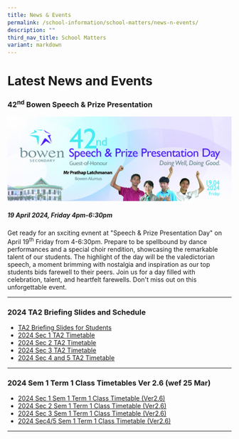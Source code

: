 ```yaml
---
title: News & Events
permalink: /school-information/school-matters/news-n-events/
description: ""
third_nav_title: School Matters
variant: markdown
---
```

# Latest News and Events

### 42<sup>nd</sup> Bowen Speech &amp; Prize Presentation
![](/images/School%20Events/2024/2024_Speech_Day_web.jpg)
##### **19 April 2024, Friday 4pm-6:30pm**

Get ready for an sxciting evnent at "Speech &amp; Prize Presentation Day" on April 19<sup>th</sup> Friday from 4-6:30pm. Prepare to be spellbound by dance performances and a special choir rendition, showcasing the remarkable talent of our students. The highlight of the day will be the valedictorian speech, a moment brimming with nostalgia and inspiration as our top students bids farewell to their peers. Join us for a day filled with celebration, talent, and heartfelt farewells. Don't miss out on this unforgettable event.
<hr>



### 2024 TA2 Briefing Slides and Schedule
* [TA2 Briefing Slides for Students](/files/Examination%20Timetables/2024%20Exam%20Timetables/TA2/2024_TA_2_Briefing_to_Students.pdf)
* [2024 Sec 1 TA2 Timetable](/files/Examination%20Timetables/2024%20Exam%20Timetables/TA2/2024_TA2_S1_TT.pdf)
* [2024 Sec 2 TA2 Timetable](/files/Examination%20Timetables/2024%20Exam%20Timetables/TA2/2024_TA2_S2_TT.pdf)
* [2024 Sec 3 TA2 Timetable](/files/Examination%20Timetables/2024%20Exam%20Timetables/TA2/2024_TA2_S3_TT.pdf)
* [2024 Sec 4 and 5 TA2 Timetable](/files/Examination%20Timetables/2024%20Exam%20Timetables/TA2/2024_TA2_S4n5_TT.pdf)

<hr>

### 2024 Sem 1 Term 1 Class Timetables Ver 2.6 (wef 25 Mar)
* [2024 Sec 1 Sem 1 Term 1 Class Timetable (Ver2.6)](/school-information/level-matters/secondary-1/class-timetables/) 
* [2024 Sec 2 Sem 1 Term 1 Class Timetable (Ver2.6)](/school-information/level-matters/secondary-2/class-timetables/) 
* [2024 Sec 3 Sem 1 Term 1 Class Timetable (Ver2.6)](/school-information/level-matters/secondary-3/class-timetables/)
* [2024 Sec4/5 Sem 1 Term 1 Class Timetable (Ver2.6)](/school-information/level-matters/secondary-4-5/class-timetables/) 
<hr>